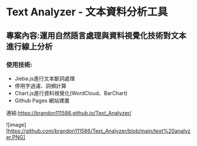 # Text Analyzer - 文本資料分析工具
## 專案內容:運用自然語言處理與資料視覺化技術對文本進行線上分析
### 使用技術:
 - Jieba.js進行文本斷詞處理
 - 停用字過濾、詞頻計算
 - Chart.js進行資料視覺化(WordCloud、BarChart)
 - Github Pages 網站建置

連結:https://brandon111586.github.io/Text_Analyzer/

![image][https://github.com/brandon111586/Text_Analyzer/blob/main/text%20analyzer.PNG]
